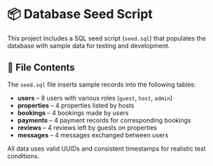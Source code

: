 # 📦 Database Seed Script

This project includes a SQL seed script (`seed.sql`) that populates the database with sample data for testing and development.

## 📄 File Contents

The `seed.sql` file inserts sample records into the following tables:

- **users** – 8 users with various roles (`guest`, `host`, `admin`)
- **properties** – 4 properties listed by hosts
- **bookings** – 4 bookings made by users
- **payments** – 4 payment records for corresponding bookings
- **reviews** – 4 reviews left by guests on properties
- **messages** – 4 messages exchanged between users

All data uses valid UUIDs and consistent timestamps for realistic test conditions.


